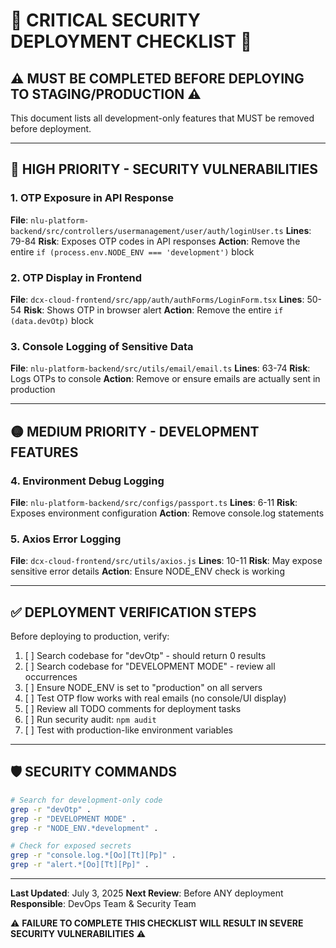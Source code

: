 # 🚨 CRITICAL SECURITY DEPLOYMENT CHECKLIST 🚨

## ⚠️ MUST BE COMPLETED BEFORE DEPLOYING TO STAGING/PRODUCTION ⚠️

This document lists all development-only features that MUST be removed before deployment.

---

## 🔴 HIGH PRIORITY - SECURITY VULNERABILITIES

### 1. **OTP Exposure in API Response** 
**File**: `nlu-platform-backend/src/controllers/usermanagement/user/auth/loginUser.ts`
**Lines**: 79-84
**Risk**: Exposes OTP codes in API responses
**Action**: Remove the entire `if (process.env.NODE_ENV === 'development')` block

### 2. **OTP Display in Frontend**
**File**: `dcx-cloud-frontend/src/app/auth/authForms/LoginForm.tsx`
**Lines**: 50-54
**Risk**: Shows OTP in browser alert
**Action**: Remove the entire `if (data.devOtp)` block

### 3. **Console Logging of Sensitive Data**
**File**: `nlu-platform-backend/src/utils/email/email.ts`
**Lines**: 63-74
**Risk**: Logs OTPs to console
**Action**: Remove or ensure emails are actually sent in production

---

## 🟡 MEDIUM PRIORITY - DEVELOPMENT FEATURES

### 4. **Environment Debug Logging**
**File**: `nlu-platform-backend/src/configs/passport.ts`
**Lines**: 6-11
**Risk**: Exposes environment configuration
**Action**: Remove console.log statements

### 5. **Axios Error Logging**
**File**: `dcx-cloud-frontend/src/utils/axios.js`
**Lines**: 10-11
**Risk**: May expose sensitive error details
**Action**: Ensure NODE_ENV check is working

---

## ✅ DEPLOYMENT VERIFICATION STEPS

Before deploying to production, verify:

1. [ ] Search codebase for "devOtp" - should return 0 results
2. [ ] Search codebase for "DEVELOPMENT MODE" - review all occurrences
3. [ ] Ensure NODE_ENV is set to "production" on all servers
4. [ ] Test OTP flow works with real emails (no console/UI display)
5. [ ] Review all TODO comments for deployment tasks
6. [ ] Run security audit: `npm audit`
7. [ ] Test with production-like environment variables

---

## 🛡️ SECURITY COMMANDS

```bash
# Search for development-only code
grep -r "devOtp" .
grep -r "DEVELOPMENT MODE" .
grep -r "NODE_ENV.*development" .

# Check for exposed secrets
grep -r "console.log.*[Oo][Tt][Pp]" .
grep -r "alert.*[Oo][Tt][Pp]" .
```

---

**Last Updated**: July 3, 2025
**Next Review**: Before ANY deployment
**Responsible**: DevOps Team & Security Team

⚠️ **FAILURE TO COMPLETE THIS CHECKLIST WILL RESULT IN SEVERE SECURITY VULNERABILITIES** ⚠️